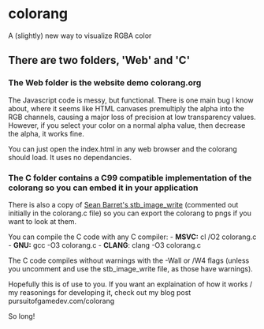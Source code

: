 # colorang
 A (slightly) new way to visualize RGBA color

 ## There are two folders, 'Web' and 'C' 

 ### The Web folder is the website demo colorang.org 

 The Javascript code is messy, but functional. There is one main bug I know about, where it seems like HTML canvases premultiply the alpha into the RGB channels, causing a major loss of precision at low transparency values. However, if you select your color on a normal alpha value, then decrease the alpha, it works fine.

 You can just open the index.html in any web browser and the colorang should load. It uses no dependancies.

 ### The C folder contains a C99 compatible implementation of the colorang so you can embed it in your application 
 There is also a copy of [Sean Barret's stb_image_write](https://github.com/nothings/stb/blob/master/stb_image_write.h) (commented out initially in the colorang.c file) so you can export the colorang to pngs if you want to look at them.

 You can compile the C code with any C compiler:
    - **MSVC:**  cl /O2 colorang.c
    - **GNU:**   gcc -O3 colorang.c
    - **CLANG**: clang -O3 colorang.c 

 The C code compiles without warnings with the -Wall or /W4 flags (unless you uncomment and use the stb_image_write file, as those have warnings).

Hopefully this is of use to you. If you want an explaination of how it works / my reasonings for developing it, check out my blog post pursuitofgamedev.com/colorang

So long!
